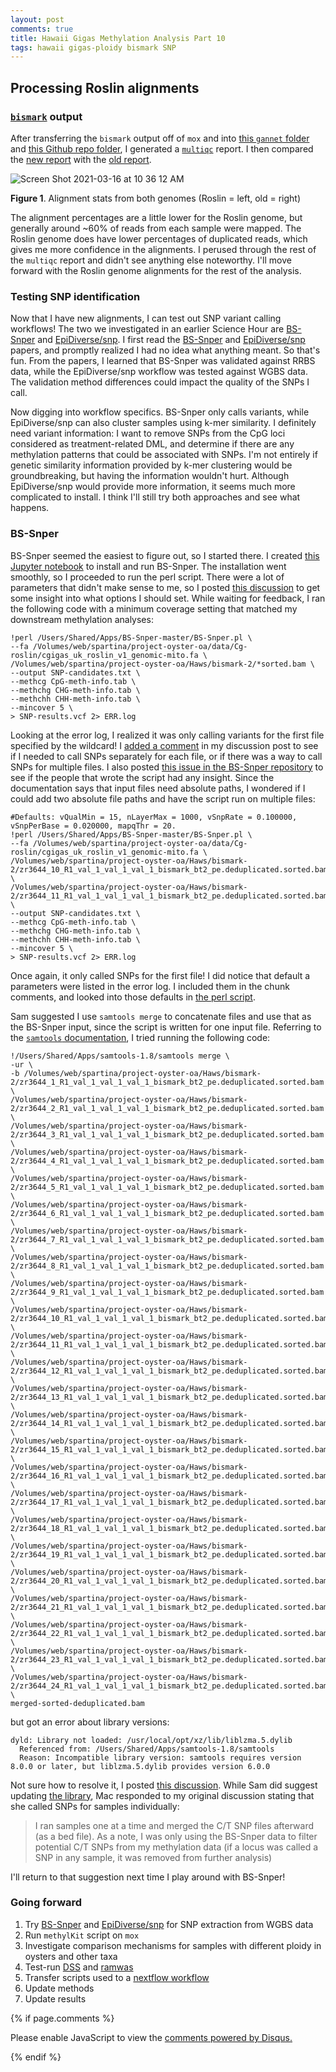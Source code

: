 ```yaml
---
layout: post
comments: true
title: Hawaii Gigas Methylation Analysis Part 10
tags: hawaii gigas-ploidy bismark SNP
---
```


## Processing Roslin alignments

### [`bismark`](https://github.com/FelixKrueger/Bismark) output

After transferring the `bismark` output off of `mox` and into [this `gannet` folder](https://gannet.fish.washington.edu/spartina/project-oyster-oa/Haws/bismark-2/) and [this Github repo folder](https://github.com/RobertsLab/project-oyster-oa/tree/master/analyses/Haws_03-bismark-roslin), I generated a [`multiqc`](https://multiqc.info/) report. I then compared the [new report](http://htmlpreview.github.io/?https://github.com/RobertsLab/project-oyster-oa/blob/master/analyses/Haws_03-bismark-roslin/multiqc_report.html) with the [old report](http://htmlpreview.github.io/?https://github.com/RobertsLab/project-oyster-oa/blob/master/analyses/Haws_02-bismark/multiqc_report.html).

![Screen Shot 2021-03-16 at 10 36 12 AM](https://user-images.githubusercontent.com/22335838/111368695-6af85800-8653-11eb-9086-9acc068b997c.png)

**Figure 1**. Alignment stats from both genomes (Roslin = left, old = right)

The alignment percentages are a little lower for the Roslin genome, but generally around ~60% of reads from each sample were mapped. The Roslin genome does have lower percentages of duplicated reads, which gives me more confidence in the alignments. I perused through the rest of the `multiqc` report and didn't see anything else noteworthy. I'll move forward with the Roslin genome alignments for the rest of the analysis.

### Testing SNP identification

Now that I have new alignments, I can test out SNP variant calling workflows! The two we investigated in an earlier Science Hour are [BS-Snper](https://github.com/hellbelly/BS-Snper) and [EpiDiverse/snp](https://github.com/EpiDiverse/snp). I first read the [BS-Snper](https://academic.oup.com/bioinformatics/article/31/24/4006/198124) and [EpiDiverse/snp](https://www.biorxiv.org/content/10.1101/2021.01.11.425926v1) papers, and promptly realized I had no idea what anything meant. So that's fun. From the papers, I learned that BS-Snper was validated against RRBS data, while the EpiDiverse/snp workflow was tested against WGBS data. The validation method differences could impact the quality of the SNPs I call.

Now digging into workflow specifics. BS-Snper only calls variants, while EpiDiverse/snp can also cluster samples using k-mer similarity. I definitely need variant information: I want to remove SNPs from the CpG loci considered as treatment-related DML, and determine if there are any methylation patterns that could be associated with SNPs. I'm not entirely if genetic similarity information provided by k-mer clustering would be groundbreaking, but having the information wouldn't hurt. Although EpiDiverse/snp would provide more information, it seems much more complicated to install. I think I'll still try both approaches and see what happens.

### BS-Snper

BS-Snper seemed the easiest to figure out, so I started there. I created [this Jupyter notebook](https://github.com/RobertsLab/project-oyster-oa/blob/master/code/Haws/05-BS-SNPer.ipynb) to install and run BS-Snper. The installation went smoothly, so I proceeded to run the perl script. There were a lot of parameters that didn't make sense to me, so I posted [this discussion](https://github.com/RobertsLab/resources/discussions/1151) to get some insight into what options I should set. While waiting for feedback, I ran the following code with a minimum coverage setting that matched my downstream methylation analyses:

```
!perl /Users/Shared/Apps/BS-Snper-master/BS-Snper.pl \
--fa /Volumes/web/spartina/project-oyster-oa/data/Cg-roslin/cgigas_uk_roslin_v1_genomic-mito.fa \
/Volumes/web/spartina/project-oyster-oa/Haws/bismark-2/*sorted.bam \
--output SNP-candidates.txt \
--methcg CpG-meth-info.tab \
--methchg CHG-meth-info.tab \
--methchh CHH-meth-info.tab \
--mincover 5 \
> SNP-results.vcf 2> ERR.log
```

Looking at the error log, I realized it was only calling variants for the first file specified by the wildcard! I [added a comment](https://github.com/RobertsLab/resources/discussions/1151#discussioncomment-491150) in my discussion post to see if I needed to call SNPs separately for each file, or if there was a way to call SNPs for multiple files. I also posted [this issue in the BS-Snper repository](https://github.com/hellbelly/BS-Snper/issues/13) to see if the people that wrote the script had any insight. Since the documentation says that input files need absolute paths, I wondered if I could add two absolute file paths and have the script run on multiple files:

```
#Defaults: vQualMin = 15, nLayerMax = 1000, vSnpRate = 0.100000, vSnpPerBase = 0.020000, mapqThr = 20.
!perl /Users/Shared/Apps/BS-Snper-master/BS-Snper.pl \
--fa /Volumes/web/spartina/project-oyster-oa/data/Cg-roslin/cgigas_uk_roslin_v1_genomic-mito.fa \
/Volumes/web/spartina/project-oyster-oa/Haws/bismark-2/zr3644_10_R1_val_1_val_1_val_1_bismark_bt2_pe.deduplicated.sorted.bam \
/Volumes/web/spartina/project-oyster-oa/Haws/bismark-2/zr3644_11_R1_val_1_val_1_val_1_bismark_bt2_pe.deduplicated.sorted.bam \
--output SNP-candidates.txt \
--methcg CpG-meth-info.tab \
--methchg CHG-meth-info.tab \
--methchh CHH-meth-info.tab \
--mincover 5 \
> SNP-results.vcf 2> ERR.log
```

Once again, it only called SNPs for the first file! I did notice that default a parameters were listed in the error log. I included them in the chunk comments, and looked into those defaults in [the perl script](https://github.com/hellbelly/BS-Snper/blob/master/BS-Snper.pl).

Sam suggested I use `samtools merge` to concatenate files and use that as the BS-Snper input, since the script is written for one input file. Referring to the [`samtools` documentation](http://www.htslib.org/doc/samtools-merge.html), I tried running the following code:

```
!/Users/Shared/Apps/samtools-1.8/samtools merge \
-ur \
-b /Volumes/web/spartina/project-oyster-oa/Haws/bismark-2/zr3644_1_R1_val_1_val_1_val_1_bismark_bt2_pe.deduplicated.sorted.bam \
/Volumes/web/spartina/project-oyster-oa/Haws/bismark-2/zr3644_2_R1_val_1_val_1_val_1_bismark_bt2_pe.deduplicated.sorted.bam \
/Volumes/web/spartina/project-oyster-oa/Haws/bismark-2/zr3644_3_R1_val_1_val_1_val_1_bismark_bt2_pe.deduplicated.sorted.bam \
/Volumes/web/spartina/project-oyster-oa/Haws/bismark-2/zr3644_4_R1_val_1_val_1_val_1_bismark_bt2_pe.deduplicated.sorted.bam \
/Volumes/web/spartina/project-oyster-oa/Haws/bismark-2/zr3644_5_R1_val_1_val_1_val_1_bismark_bt2_pe.deduplicated.sorted.bam \
/Volumes/web/spartina/project-oyster-oa/Haws/bismark-2/zr3644_6_R1_val_1_val_1_val_1_bismark_bt2_pe.deduplicated.sorted.bam \
/Volumes/web/spartina/project-oyster-oa/Haws/bismark-2/zr3644_7_R1_val_1_val_1_val_1_bismark_bt2_pe.deduplicated.sorted.bam \
/Volumes/web/spartina/project-oyster-oa/Haws/bismark-2/zr3644_8_R1_val_1_val_1_val_1_bismark_bt2_pe.deduplicated.sorted.bam \
/Volumes/web/spartina/project-oyster-oa/Haws/bismark-2/zr3644_9_R1_val_1_val_1_val_1_bismark_bt2_pe.deduplicated.sorted.bam \
/Volumes/web/spartina/project-oyster-oa/Haws/bismark-2/zr3644_10_R1_val_1_val_1_val_1_bismark_bt2_pe.deduplicated.sorted.bam \
/Volumes/web/spartina/project-oyster-oa/Haws/bismark-2/zr3644_11_R1_val_1_val_1_val_1_bismark_bt2_pe.deduplicated.sorted.bam \
/Volumes/web/spartina/project-oyster-oa/Haws/bismark-2/zr3644_12_R1_val_1_val_1_val_1_bismark_bt2_pe.deduplicated.sorted.bam \
/Volumes/web/spartina/project-oyster-oa/Haws/bismark-2/zr3644_13_R1_val_1_val_1_val_1_bismark_bt2_pe.deduplicated.sorted.bam \
/Volumes/web/spartina/project-oyster-oa/Haws/bismark-2/zr3644_14_R1_val_1_val_1_val_1_bismark_bt2_pe.deduplicated.sorted.bam \
/Volumes/web/spartina/project-oyster-oa/Haws/bismark-2/zr3644_15_R1_val_1_val_1_val_1_bismark_bt2_pe.deduplicated.sorted.bam \
/Volumes/web/spartina/project-oyster-oa/Haws/bismark-2/zr3644_16_R1_val_1_val_1_val_1_bismark_bt2_pe.deduplicated.sorted.bam \
/Volumes/web/spartina/project-oyster-oa/Haws/bismark-2/zr3644_17_R1_val_1_val_1_val_1_bismark_bt2_pe.deduplicated.sorted.bam \
/Volumes/web/spartina/project-oyster-oa/Haws/bismark-2/zr3644_18_R1_val_1_val_1_val_1_bismark_bt2_pe.deduplicated.sorted.bam \
/Volumes/web/spartina/project-oyster-oa/Haws/bismark-2/zr3644_19_R1_val_1_val_1_val_1_bismark_bt2_pe.deduplicated.sorted.bam \
/Volumes/web/spartina/project-oyster-oa/Haws/bismark-2/zr3644_20_R1_val_1_val_1_val_1_bismark_bt2_pe.deduplicated.sorted.bam \
/Volumes/web/spartina/project-oyster-oa/Haws/bismark-2/zr3644_21_R1_val_1_val_1_val_1_bismark_bt2_pe.deduplicated.sorted.bam \
/Volumes/web/spartina/project-oyster-oa/Haws/bismark-2/zr3644_22_R1_val_1_val_1_val_1_bismark_bt2_pe.deduplicated.sorted.bam \
/Volumes/web/spartina/project-oyster-oa/Haws/bismark-2/zr3644_23_R1_val_1_val_1_val_1_bismark_bt2_pe.deduplicated.sorted.bam \
/Volumes/web/spartina/project-oyster-oa/Haws/bismark-2/zr3644_24_R1_val_1_val_1_val_1_bismark_bt2_pe.deduplicated.sorted.bam \
merged-sorted-deduplicated.bam
```

but got an error about library versions:

```
dyld: Library not loaded: /usr/local/opt/xz/lib/liblzma.5.dylib
  Referenced from: /Users/Shared/Apps/samtools-1.8/samtools
  Reason: Incompatible library version: samtools requires version 8.0.0 or later, but liblzma.5.dylib provides version 6.0.0
```

Not sure how to resolve it, I posted [this discussion](https://github.com/RobertsLab/resources/discussions/1153). While Sam did suggest updating [the library](http://www.htslib.org/download/), Mac responded to my original discussion stating that she called SNPs for samples individually:

> I ran samples one at a time and merged the C/T SNP files afterward (as a bed file). As a note, I was only using the BS-Snper data to filter potential C/T SNPs from my methylation data (if a locus was called a SNP in any sample, it was removed from further analysis)

I'll return to that suggestion next time I play around with BS-Snper!

### Going forward

1. Try [BS-Snper](https://github.com/hellbelly/BS-Snper) and [EpiDiverse/snp](https://github.com/EpiDiverse/snp) for SNP extraction from WGBS data
1. Run `methylKit` script on `mox`
5. Investigate comparison mechanisms for samples with different ploidy in oysters and other taxa
4. Test-run [DSS](http://bioconductor.org/packages/release/bioc/vignettes/DSS/inst/doc/DSS.html#34_DMLDMR_detection_from_general_experimental_design) and [ramwas](https://bioconductor.org/packages/release/bioc/html/ramwas.html)
5. Transfer scripts used to a [nextflow workflow](https://github.com/nextflow-io/nextflow)
6. Update methods
7. Update results

{% if page.comments %}

<div id="disqus_thread"></div>
<script>

/**
*  RECOMMENDED CONFIGURATION VARIABLES: EDIT AND UNCOMMENT THE SECTION BELOW TO INSERT DYNAMIC VALUES FROM YOUR PLATFORM OR CMS.
*  LEARN WHY DEFINING THESE VARIABLES IS IMPORTANT: https://disqus.com/admin/universalcode/#configuration-variables*/
/*
var disqus_config = function () {
this.page.url = PAGE_URL;  // Replace PAGE_URL with your page's canonical URL variable
this.page.identifier = PAGE_IDENTIFIER; // Replace PAGE_IDENTIFIER with your page's unique identifier variable
};
*/
(function() { // DON'T EDIT BELOW THIS LINE
var d = document, s = d.createElement('script');
s.src = 'https://the-responsible-grad-student.disqus.com/embed.js';
s.setAttribute('data-timestamp', +new Date());
(d.head || d.body).appendChild(s);
})();
</script>
<noscript>Please enable JavaScript to view the <a href="https://disqus.com/?ref_noscript">comments powered by Disqus.</a></noscript>

{% endif %}

<script id="dsq-count-scr" src="//the-responsible-grad-student.disqus.com/count.js" async></script>
